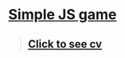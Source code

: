 # [Simple JS game](https://kuzniakers.github.io/GraJS/)
> ## [Click to see cv](https://kuzniakers.github.io/GraJS/)
